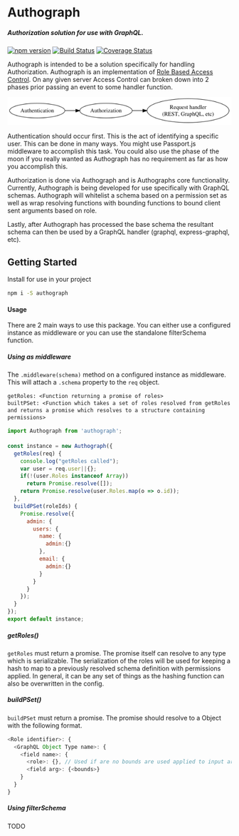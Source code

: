 Authograph
==========
##### Authorization solution for use with GraphQL.
[![npm version](https://badge.fury.io/js/authograph.svg)](https://badge.fury.io/js/authograph) [![Build Status](https://travis-ci.org/Goblinlordx/authograph.svg?branch=master)](https://travis-ci.org/Goblinlordx/authograph) [![Coverage Status](https://coveralls.io/repos/github/Goblinlordx/authograph/badge.svg?branch=master)](https://coveralls.io/github/Goblinlordx/authograph?branch=master)

Authograph is intended to be a solution specifically for handling Authorization.  Authograph is an implementation of [Role Based Access Control](https://en.wikipedia.org/wiki/Role-based_access_control).  On any given server Access Control can broken down into 2 phases prior passing an event to some handler function.

![alt text](https://raw.githubusercontent.com/Goblinlordx/authograph/master/resources/a_a_h.png "Authentication -> Authorization -> Request Handler (REST, GraphQL, etc.)")



Authentication should occur first.  This is the act of identifying a specific user.  This can be done in many ways.  You might use Passport.js middleware to accomplish this task.  You could also use the phase of the moon if you really wanted as Authograph has no requirement as far as how you accomplish this.

Authorization is done via Authograph and is Authographs core functionality.  Currently, Authograph is being developed for use specifically with GraphQL schemas.  Authograph will whitelist a schema based on a permission set as well as wrap resolving functions with bounding functions to bound client sent arguments based on role.

Lastly, after Authograph has processed the base schema the resultant schema can then be used by a GraphQL handler (graphql, express-graphql, etc).


## Getting Started

Install for use in your project

```sh
npm i -S authograph
```

#### Usage
There are 2 main ways to use this package.  You can either use a configured instance as middleware or you can use the standalone filterSchema function.

##### Using as middleware
The ```.middleware(schema)``` method on a configured instance as middleware.  This will attach a ```.schema``` property to the ```req``` object.
```
getRoles: <Function returning a promise of roles>
builtPSet: <Function which takes a set of roles resolved from getRoles and returns a promise which resolves to a structure containing permissions>
```

```js
import Authograph from 'authograph';

const instance = new Authograph({
  getRoles(req) {
    console.log("getRoles called");
    var user = req.user||{};
    if(!(user.Roles instanceof Array))
      return Promise.resolve([]);
    return Promise.resolve(user.Roles.map(o => o.id));
  },
  buildPSet(roleIds) {
    Promise.resolve({
      admin: {
        users: {
          name: {
            admin:{}
          },
          email: {
            admin:{}
          }
        }
      }
    });
  }
});
export default instance;
```

##### getRoles()
```getRoles``` must return a promise.  The promise itself can resolve to any type which is serializable.  The serialization of the roles will be used for keeping a hash to map to a previously resolved schema definition with permissions applied.  In general, it can be any set of things as the hashing function can also be overwritten in the config.

##### buildPSet()
```buildPSet``` must return a promise.  The promise should resolve to a Object with the following format.
```js
<Role identifier>: {
  <GraphQL Object Type name>: {
    <field name>: {
      <role>: {}, // Used if are no bounds are used applied to input args for a role type
      <field arg>: {<bounds>}
    }
  }
}
```

##### Using filterSchema
TODO
